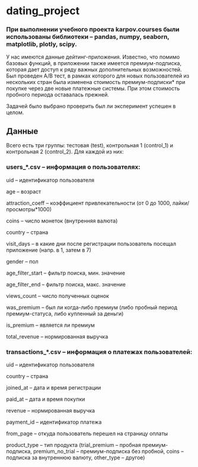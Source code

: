 # dating_project

### При  выполнении учебного проекта karpov.courses были использованы библиотеки – pandas, numpy, seaborn, matplotlib, plotly, scipy.
У нас имеются данные дейтинг-приложения.
Известно, что помимо базовых функций, в приложении также имеется премиум-подписка, которая дает доступ к ряду важных дополнительных возможностей. Был проведен A/B тест, в рамках которого для новых пользователей из нескольких стран была изменена стоимость премиум-подписки* при покупке через две новые платежные системы. При этом стоимость пробного периода оставалась прежней.  

Задачей было выбрано проверить был ли эксперимент успешен в целом.

## Данные

Всего есть три группы: тестовая (test), контрольная 1 (control_1) и контрольная 2 (control_2). Для каждой из них:

### users_*.csv – информация о пользователях:

uid – идентификатор пользователя  

age – возраст  

attraction_coeff – коэффициент привлекательности (от 0 до 1000, лайки/просмотры*1000)  

coins – число монеток (внутренняя валюта)  

country – страна    

visit_days – в какие дни после регистрации пользователь посещал приложение (напр. в 1, затем в 7)  

gender – пол  

age_filter_start  – фильтр поиска, мин. значение   

age_filter_end  – фильтр поиска, макс. значение   

views_count – число полученных оценок   

was_premium – был ли когда-либо премиум (либо пробный период премиум-статуса, либо купленный за деньги)  

is_premium –  является ли премиум  

total_revenue – нормированная выручка  


### transactions_*.csv – информация о платежах пользователей:

uid – идентификатор пользователя  

country – страна  

joined_at – дата и время регистрации  

paid_at – дата и время покупки  

revenue – нормированная выручка  

payment_id – идентификатор платежа  

from_page – откуда пользователь перешел на страницу оплаты  

product_type – тип продукта (trial_premium – пробная премиум-подписка, premium_no_trial – премиум-подписка без пробной, coins – подписка за внутреннюю валюту, other_type – другое) 
